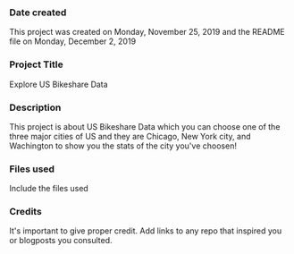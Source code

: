 ### Date created
This project was created on Monday, ‎November ‎25, ‎2019 and the README file on Monday, ‎December ‎2, ‎2019

### Project Title
Explore US Bikeshare Data

### Description

This project is about US Bikeshare Data which you can choose one of the three major cities of US and they are Chicago, New York city, and Wachington to show you the stats of the city you've choosen! 

### Files used
Include the files used

### Credits
It's important to give proper credit. Add links to any repo that inspired you or blogposts you consulted.

